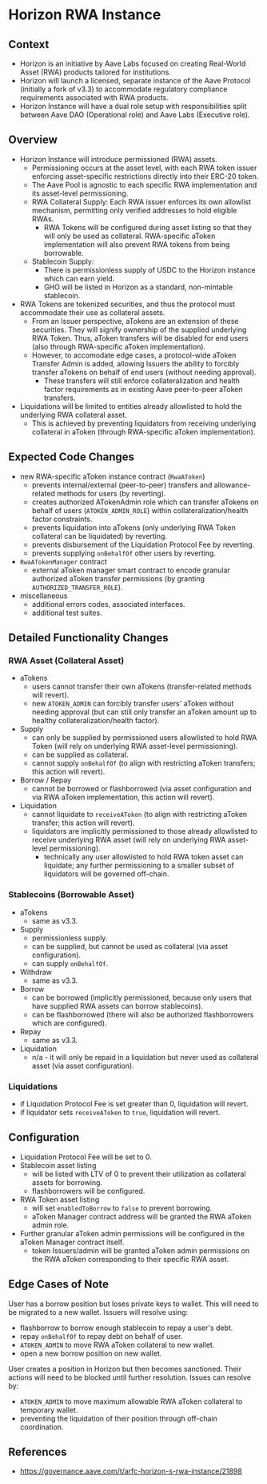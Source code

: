 # Horizon RWA Instance

## Context
- Horizon is an initiative by Aave Labs focused on creating Real-World Asset (RWA) products tailored for institutions.
- Horizon will launch a licensed, separate instance of the Aave Protocol (initially a fork of v3.3) to accommodate regulatory compliance requirements associated with RWA products.
- Horizon Instance will have a dual role setup with responsibilities split between Aave DAO (Operational role) and Aave Labs (Executive role).
 
## Overview
- Horizon Instance will introduce permissioned (RWA) assets.
  - Permissioning occurs at the asset level, with each RWA token issuer enforcing asset-specific restrictions directly into their ERC-20 token.
  - The Aave Pool is agnostic to each specific RWA implementation and its asset-level permissioning.
  - RWA Collateral Supply: Each RWA issuer enforces its own allowlist mechanism, permitting only verified addresses to hold eligible RWAs.
    - RWA Tokens will be configured during asset listing so that they will only be used as collateral. RWA-specific aToken implementation will also prevent RWA tokens from being borrowable.
  - Stablecoin Supply:
    - There is permissionless supply of USDC to the Horizon instance which can earn yield.
    - GHO will be listed in Horizon as a standard, non-mintable stablecoin.
- RWA Tokens are tokenized securities, and thus the protocol must accommodate their use as collateral assets.
  - From an Issuer perspective, aTokens are an extension of these securities. They will signify ownership of the supplied underlying RWA Token. Thus, aToken transfers will be disabled for end users (also through RWA-specific aToken implementation). 
  - However, to accomodate edge cases, a protocol-wide aToken Transfer Admin is added, allowing Issuers the ability to forcibly transfer aTokens on behalf of end users (without needing approval). 
    - These transfers will still enforce collateralization and health factor requirements as in existing Aave peer-to-peer aToken transfers.
- Liquidations will be limited to entities already allowlisted to hold the underlying RWA collateral asset.
  - This is achieved by preventing liquidators from receiving underlying collateral in aToken (through RWA-specific aToken implementation).

## Expected Code Changes
- new RWA-specific aToken instance contract (`RwaAToken`)
  - prevents internal/external (peer-to-peer) transfers and allowance-related methods for users (by reverting).
  - creates authorized ATokenAdmin role which can transfer aTokens on behalf of users (`ATOKEN_ADMIN_ROLE`) within collateralization/health factor constraints.
  - prevents liquidation into aTokens (only underlying RWA Token collateral can be liquidated) by reverting.
  - prevents disbursement of the Liquidation Protocol Fee by reverting.
  - prevents supplying `onBehalfOf` other users by reverting.
- `RwaATokenManager` contract
  - external aToken manager smart contract to encode granular authorized aToken transfer permissions (by granting `AUTHORIZED_TRANSFER_ROLE`).
- miscellaneous
  - additional errors codes, associated interfaces.
  - additional test suites.

## Detailed Functionality Changes

### RWA Asset (Collateral Asset)
- aTokens
  - users cannot transfer their own aTokens (transfer-related methods will revert).
  - new `ATOKEN_ADMIN` can forcibly transfer users' aToken without needing approval (but can still only transfer an aToken amount up to healthy collateralization/health factor).
- Supply
  - can only be supplied by permissioned users allowlisted to hold RWA Token (will rely on underlying RWA asset-level permissioning).
  - can be supplied as collateral.
  - cannot supply `onBehalfOf` (to align with restricting aToken transfers; this action will revert).
- Borrow / Repay
  - cannot be borrowed or flashborrowed (via asset configuration and via RWA aToken implementation, this action will revert).
- Liquidation
  - cannot liquidate to `receiveAToken` (to align with restricting aToken transfer; this action will revert).
  - liquidators are implicitly permissioned to those already allowlisted to receive underlying RWA asset (will rely on underlying RWA asset-level permissioning).
    - technically any user allowlisted to hold RWA token asset can liquidate; any further permissioning to a smaller subset of liquidators will be governed off-chain.

### Stablecoins (Borrowable Asset)
- aTokens
  - same as v3.3.
- Supply
  - permissionless supply.
  - can be supplied, but cannot be used as collateral (via asset configuration).
  - can supply `onBehalfOf`.
- Withdraw
  - same as v3.3.
- Borrow
  - can be borrowed (implicitly permissioned, because only users that have supplied RWA assets can borrow stablecoins).
  - can be flashborrowed (there will also be authorized flashborrowers which are configured).
- Repay
  - same as v3.3.
- Liquidation
  - n/a - it will only be repaid in a liquidation but never used as collateral asset (via asset configuration).

### Liquidations
- if Liquidation Protocol Fee is set greater than 0, liquidation will revert.
- if liquidator sets `receiveAToken` to `true`, liquidation will revert.

## Configuration
- Liquidation Protocol Fee will be set to 0.
- Stablecoin asset listing
  - will be listed with LTV of 0 to prevent their utilization as collateral assets for borrowing.
  - flashborrowers will be configured.
- RWA Token asset listing
  - will set `enabledToBorrow` to `false` to prevent borrowing.
  - aToken Manager contract address will be granted the RWA aToken admin role. 
- Further granular aToken admin permissions will be configured in the aToken Manager contract itself.
  - token Issuers/admin will be granted aToken admin permissions on the RWA aToken corresponding to their specific RWA asset.

## Edge Cases of Note
User has a borrow position but loses private keys to wallet. This will need to be migrated to a new wallet.
Issuers will resolve using: 
- flashborrow to borrow enough stablecoin to repay a user's debt.
- repay `onBehalfOf` to repay debt on behalf of user.
- `ATOKEN_ADMIN` to move RWA aToken collateral to new wallet.
- open a new borrow position on new wallet.

User creates a position in Horizon but then becomes sanctioned. Their actions will need to be blocked until further resolution. 
Issues can resolve by:
- `ATOKEN_ADMIN` to move maximum allowable RWA aToken collateral to temporary wallet.
- preventing the liquidation of their position through off-chain coordination.

## References
- https://governance.aave.com/t/arfc-horizon-s-rwa-instance/21898